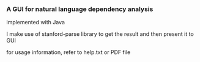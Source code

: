 <h3>A GUI for natural language dependency analysis</h3>
<p>implemented with Java</p>
<p>I make use of stanford-parse library to get the result and then present it to GUI</p>
<p>for usage information, refer to help.txt or PDF file</p>
